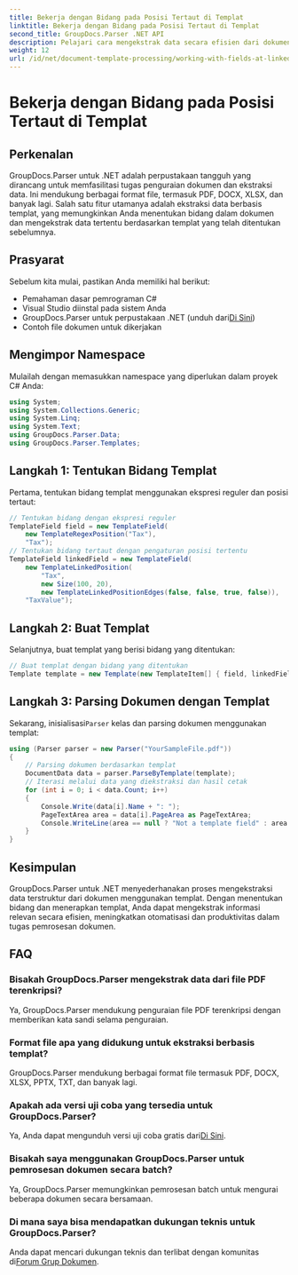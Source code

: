 ```yaml
---
title: Bekerja dengan Bidang pada Posisi Tertaut di Templat
linktitle: Bekerja dengan Bidang pada Posisi Tertaut di Templat
second_title: GroupDocs.Parser .NET API
description: Pelajari cara mengekstrak data secara efisien dari dokumen menggunakan GroupDocs.Parser untuk .NET. Tutorial langkah demi langkah dengan contoh kode.
weight: 12
url: /id/net/document-template-processing/working-with-fields-at-linked-positions-in-templates/
---
```


# Bekerja dengan Bidang pada Posisi Tertaut di Templat

## Perkenalan
GroupDocs.Parser untuk .NET adalah perpustakaan tangguh yang dirancang untuk memfasilitasi tugas penguraian dokumen dan ekstraksi data. Ini mendukung berbagai format file, termasuk PDF, DOCX, XLSX, dan banyak lagi. Salah satu fitur utamanya adalah ekstraksi data berbasis templat, yang memungkinkan Anda menentukan bidang dalam dokumen dan mengekstrak data tertentu berdasarkan templat yang telah ditentukan sebelumnya.
## Prasyarat
Sebelum kita mulai, pastikan Anda memiliki hal berikut:
- Pemahaman dasar pemrograman C#
- Visual Studio diinstal pada sistem Anda
-  GroupDocs.Parser untuk perpustakaan .NET (unduh dari[Di Sini](https://releases.groupdocs.com/parser/net/))
- Contoh file dokumen untuk dikerjakan

## Mengimpor Namespace
Mulailah dengan memasukkan namespace yang diperlukan dalam proyek C# Anda:
```csharp
using System;
using System.Collections.Generic;
using System.Linq;
using System.Text;
using GroupDocs.Parser.Data;
using GroupDocs.Parser.Templates;
```
## Langkah 1: Tentukan Bidang Templat
Pertama, tentukan bidang templat menggunakan ekspresi reguler dan posisi tertaut:
```csharp
// Tentukan bidang dengan ekspresi reguler
TemplateField field = new TemplateField(
    new TemplateRegexPosition("Tax"),
    "Tax");
// Tentukan bidang tertaut dengan pengaturan posisi tertentu
TemplateField linkedField = new TemplateField(
    new TemplateLinkedPosition(
        "Tax",
        new Size(100, 20),
        new TemplateLinkedPositionEdges(false, false, true, false)),
    "TaxValue");
```
## Langkah 2: Buat Templat
Selanjutnya, buat templat yang berisi bidang yang ditentukan:
```csharp
// Buat templat dengan bidang yang ditentukan
Template template = new Template(new TemplateItem[] { field, linkedField });
```
## Langkah 3: Parsing Dokumen dengan Templat
 Sekarang, inisialisasi`Parser` kelas dan parsing dokumen menggunakan templat:
```csharp
using (Parser parser = new Parser("YourSampleFile.pdf"))
{
    // Parsing dokumen berdasarkan templat
    DocumentData data = parser.ParseByTemplate(template);
    // Iterasi melalui data yang diekstraksi dan hasil cetak
    for (int i = 0; i < data.Count; i++)
    {
        Console.Write(data[i].Name + ": ");
        PageTextArea area = data[i].PageArea as PageTextArea;
        Console.WriteLine(area == null ? "Not a template field" : area.Text);
    }
}
```

## Kesimpulan
GroupDocs.Parser untuk .NET menyederhanakan proses mengekstraksi data terstruktur dari dokumen menggunakan templat. Dengan menentukan bidang dan menerapkan templat, Anda dapat mengekstrak informasi relevan secara efisien, meningkatkan otomatisasi dan produktivitas dalam tugas pemrosesan dokumen.

## FAQ
### Bisakah GroupDocs.Parser mengekstrak data dari file PDF terenkripsi?
Ya, GroupDocs.Parser mendukung penguraian file PDF terenkripsi dengan memberikan kata sandi selama penguraian.
### Format file apa yang didukung untuk ekstraksi berbasis templat?
GroupDocs.Parser mendukung berbagai format file termasuk PDF, DOCX, XLSX, PPTX, TXT, dan banyak lagi.
### Apakah ada versi uji coba yang tersedia untuk GroupDocs.Parser?
 Ya, Anda dapat mengunduh versi uji coba gratis dari[Di Sini](https://releases.groupdocs.com/).
### Bisakah saya menggunakan GroupDocs.Parser untuk pemrosesan dokumen secara batch?
Ya, GroupDocs.Parser memungkinkan pemrosesan batch untuk mengurai beberapa dokumen secara bersamaan.
### Di mana saya bisa mendapatkan dukungan teknis untuk GroupDocs.Parser?
 Anda dapat mencari dukungan teknis dan terlibat dengan komunitas di[Forum Grup Dokumen](https://forum.groupdocs.com/c/parser/17).